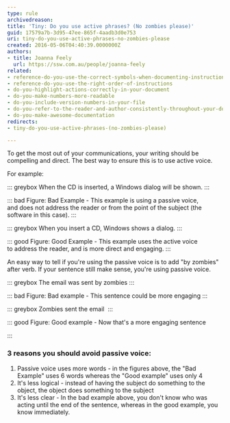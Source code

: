 ```yaml
---
type: rule
archivedreason: 
title: 'Tiny: Do you use active phrases? (No zombies please)'
guid: 17579a7b-3d95-47ee-865f-4aadb3d0e753
uri: tiny-do-you-use-active-phrases-no-zombies-please
created: 2016-05-06T04:40:39.0000000Z
authors:
- title: Joanna Feely
  url: https://ssw.com.au/people/joanna-feely
related:
- reference-do-you-use-the-correct-symbols-when-documenting-instructions
- reference-do-you-use-the-right-order-of-instructions
- do-you-highlight-actions-correctly-in-your-document
- do-you-make-numbers-more-readable
- do-you-include-version-numbers-in-your-file
- do-you-refer-to-the-reader-and-author-consistently-throughout-your-document
- do-you-make-awesome-documentation
redirects:
- tiny-do-you-use-active-phrases-(no-zombies-please)

---
```


To get the most out of your communications, your writing should be compelling and direct. The best way to ensure this is to use active voice.

For example:

<!--endintro-->



::: greybox
When the CD is inserted, a Windows dialog will be shown.
:::



::: bad
Figure: Bad Example - This example is using a passive voice, and does not address the reader or from the point of the subject (the software in this case).
:::



::: greybox
When you insert a CD, Windows shows a dialog.
:::



::: good
Figure: Good Example - This example uses the active voice to address the reader, and is more direct and engaging.
:::





An easy way to tell if you're using the passive voice is to add "by zombies" after verb. If your sentence still make sense, you're using passive voice. 




::: greybox
The email was sent by zombies
:::






::: bad
Figure: Bad example - This sentence could be more engaging
:::



::: greybox
Zombies sent the email 
:::




::: good
Figure: Good example - Now that's a more engaging sentence

:::






### 3 reasons you should avoid passive voice:

1. Passive voice uses more words - in the figures above, the "Bad Example" uses 6 words whereas the "Good example" uses only 4
2. It's less logical - instead of having the subject do something to the object, the object does something to the subject
3. It's less clear - In the bad example above, you don't know who was acting until the end of the sentence, whereas in the good example, you know immediately.
